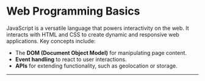 # Web Programming Basics
JavaScript is a versatile language that powers interactivity on the web. It interacts with HTML and CSS to create dynamic and responsive web applications. Key concepts include:
- The **DOM (Document Object Model)** for manipulating page content.
- **Event handling** to react to user interactions.
- **APIs** for extending functionality, such as geolocation or storage.

---






















